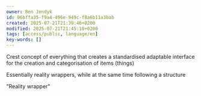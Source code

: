 ```yaml
---
owner: Ben Jendyk
id: 06bffa35-f9a4-496e-949c-f8a6b11a3bab
created: 2025-07-21T21:39:46+0200
modified: 2025-07-21T21:45:10+0200
tags: [access/public, language/en]
key-words: []
---
```


Crest concept of everything that creates a standardised adaptable interface for the creation and categorisation of items (things)

Essentially reality wrappers, while at the same time following a structure 

"Reality wrapper"